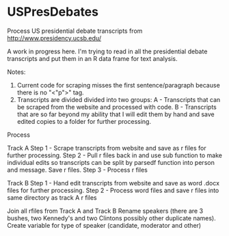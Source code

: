 # USPresDebates
Process US presidential debate transcripts from http://www.presidency.ucsb.edu/


A work in progress here.
I'm trying to read in all the presidential debate transcripts and put them in an R data frame for text analysis. 


Notes:
1. Current code for scraping misses the first sentence/paragraph because there is no "<"p">" tag.
2. Transcripts are divided divided into two groups: 
A - Transcripts that can be scraped from the website and processed with code.
B - Transcripts that are so far beyond my ability that I will edit them by hand and save edited copies to a folder for further
     processing.




Process

Track A
Step 1 - Scrape transcripts from website and save as r files for further processing.
Step 2 - Pull r files back in and use sub function to make individual edits so transcripts can be split by parsedf function into person           and message. Save r files.
Step 3 - Process r files

Track B
Step 1 - Hand edit transcripts from website and save as word .docx files for further processing.
Step 2 - Process word files and save r files into same directory as track A r files

Join all rfiles from Track A and Track B
Rename speakers (there are 3 bushes, two Kennedy's and two Clintons possibly other duplicate names).
Create variable for type of speaker (candidate, moderator and other)


